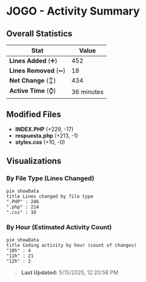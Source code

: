 # JOGO - Activity Summary 

## Overall Statistics

| Stat                   | Value                                                             |
| ---------------------- | ----------------------------------------------------------------- |
| **Lines Added** (➕)   | 452                                          |
| **Lines Removed** (➖) | 18                                        |
| **Net Change** (↕)    | 434                |
| **Active Time** (⌚)   | 36 minutes |


## Modified Files
- **INDEX.PHP** (+229, -17)
- **respuesta.php** (+213, -1)
- **styles.css** (+10, -0)

## Visualizations

### By File Type (Lines Changed)

```mermaid
pie showData
title Lines changed by file type
".PHP" : 246
".php" : 214
".css" : 10
```

### By Hour (Estimated Activity Count)

```mermaid
pie showData
title Coding activity by hour (count of changes)
"10h" : 4
"11h" : 21
"12h" : 2
```


> **Last Updated:** 5/15/2025, 12:20:58 PM